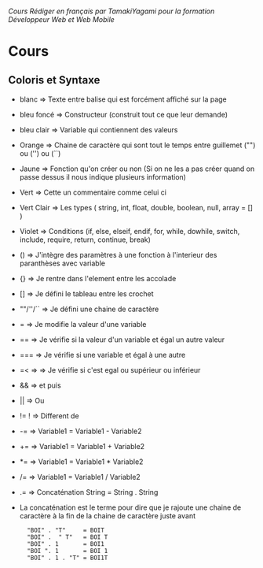 ###### Cours Rédiger en français par TamakiYagami pour la formation Développeur Web et Web Mobile

# Cours

## Coloris et Syntaxe

- blanc       => Texte entre balise qui est forcément affiché sur la page
- bleu foncé  => Constructeur (construit tout ce que leur demande)
- bleu clair  => Variable qui contiennent des valeurs
- Orange      => Chaine de caractère qui sont tout le temps entre guillemet ("") ou ('') ou (``)
- Jaune       => Fonction qu'on créer ou non (Si on ne les a pas créer quand on passe dessus
                il nous indique plusieurs information)
- Vert        => Cette un commentaire comme celui ci
- Vert Clair  => Les types ( string, int, float, double, boolean, null, array = [] )
- Violet      => Conditions (if, else, elseif, endif, for, while, dowhile, switch, 
                include, require, return, continue, break)
- ()          => J'intègre des paramètres à une fonction à l'interieur des paranthèses avec variable
- {}          => Je rentre dans l'element entre les accolade
- []          => Je défini le tableau entre les crochet
- ""/''/``    => Je défini une chaine de caractère
- =           => Je modifie la valeur d'une variable
- ==          => Je vérifie si la valeur d'un variable et égal un autre valeur
- ===         => Je vérifie si une variable et égal à une autre
- =< =>       => Je vérifie si c'est egal ou supérieur ou inférieur
- &&          => et puis
- ||          => Ou 
- != !        => Different de
- -=          => Variable1 = Variable1 - Variable2
- +=          => Variable1 = Variable1 + Variable2
- *=          => Variable1 = Variable1 * Variable2
- /=          => Variable1 = Variable1 / Variable2
- .=          => Concaténation String = String . String
                    
- La concaténation est le terme pour dire que je rajoute une chaine de caractère à la fin de la chaine de caractère juste avant 

        "BOI" . "T"     = BOIT
        "BOI" .  " T"   = BOI T
        "BOI" . 1       = BOI1
        "BOI ". 1       = BOI 1
        "BOI" . 1 . "T" = BOI1T

